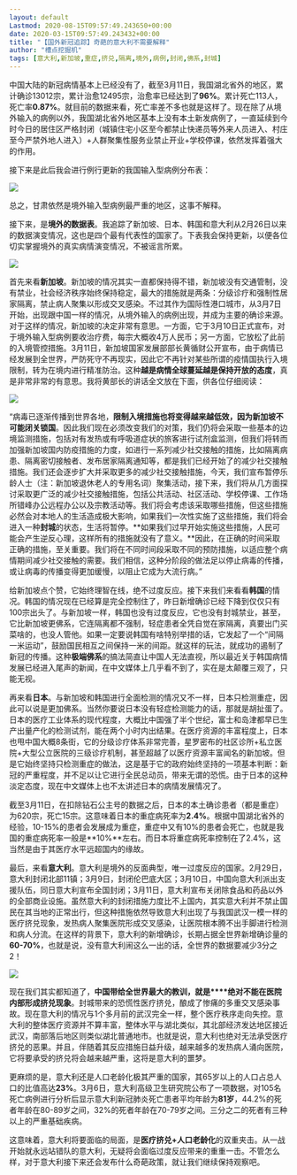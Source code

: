 ```yaml
---
layout: default
Lastmod: 2020-08-15T09:57:49.243650+00:00
date: 2020-03-15T09:57:49.243432+00:00
title: "【国外新冠追踪】奇葩的意大利不需要解释"
author: "槽点挖掘机"
tags: [意大利,新加坡,重症,挤兑,隔离,境外,病例,封闭,佛系,封城]
---
```


中国大陆的新冠病情基本上已经没有了，截至3月11日，我国湖北省外的地区，累计确诊13012宗，累计治愈12495宗，治愈率已经达到了**96%**。累计死亡113人，死亡率**0.87%**。就目前的数据来看，死亡率差不多也就是这样了。现在除了从境外输入的病例以外，我国湖北省外地区基本上没有本土新发病例了，一直延续到今时今日的居住区严格封闭（城镇住宅小区至今都禁止快递员等外来人员进入、村庄至今严禁外地人进入）+人群聚集性服务业禁止开业+学校停课，依然发挥着强大的作用。

接下来是此后我会进行例行更新的我国输入型病例分布表：  

![](https://images.weserv.nl/?url=https%3A//mmbiz.qpic.cn/mmbiz_png/m312mfLHFZo09y6XibvuEsnH3mmRV28G5Q1QK55dQSGomgHDXd8JG50RGHdWNBea8ncTfzAC28hbrJ5Gl68YHqw/640%3Fwx_fmt%3Dpng)

总之，甘肃依然是境外输入型病例最严重的地区，这事不解释。  

接下来，是**境外的数据表**。我追踪了新加坡、日本、韩国和意大利从2月26日以来的数据演变情况，这也是四个最有代表性的国家了。下表我会保持更新，以便各位切实掌握境外的真实病情演变情况，不被谣言所累。

![](https://images.weserv.nl/?url=https%3A//mmbiz.qpic.cn/mmbiz_png/m312mfLHFZo09y6XibvuEsnH3mmRV28G5dDOveJibEIUj03Xhrmo6fAJcDhSwmsibbWkn1ZIx7YD9HW1wrcKGya7A/640%3Fwx_fmt%3Dpng)

首先来看**新加坡**。新加坡的情况其实一直都保持得不错，新加坡没有交通管制，没有禁业，社会经济秩序始终保持稳定，最大的措施就是两条：分级诊疗和强制性居家隔离，禁止病人聚集以形成交叉感染。不过其作为国际性港口城市，从3月7日开始，出现跟中国一样的情况，从境外输入的病例出现，并成为主要的确诊来源。对于这样的情况，新加坡的决定非常有意思。一方面，它于3月10日正式宣布，对于境外输入型病例要收治疗费，每宗大概收4万人民币；另一方面，它放松了此前的入境管控措施。3月11日，新加坡国家发展部部长黄循财公开宣布，由于病情已经发展到全世界，严防死守不再现实，因此它不再针对某些所谓的疫情国执行入境限制，转为在境内进行精准防治。这种**越是病情全球蔓延越是保持开放的态度**，真是非常非常的有意思。我将黄部长的讲话全文放在下面，供各位仔细阅读：

![](https://images.weserv.nl/?url=https%3A//mmbiz.qpic.cn/mmbiz_jpg/m312mfLHFZo09y6XibvuEsnH3mmRV28G5adeWCuJRu1ZchSQ8lL7K9YiczXxtHTK5ISVBM8XibiaAXic9QCjJibLePibg/640%3Fwx_fmt%3Djpeg)

“病毒已逐渐传播到世界各地，**限制入境措施也将变得越来越低效，因为新加坡不可能闭关锁国**。因此我们现在必须改变我们的对策，我们仍将会采取一些基本的边境监测措施，包括对有发热或有呼吸道症状的旅客进行试剂盒监测，但我们将转而加强新加坡国内防疫措施的力度，如进行一系列减少社交接触的措施，比如隔离病患、隔离密切接触者、发布居家隔离通知等，都是我们已经开始了的减少社交接触措施。我们还会逐步扩大并采取更多的减少社交接触措施，今天，我们宣布暂停乐龄人士（注：新加坡退休老人的专用名词）聚集活动，接下来，我们将从几方面探讨采取更广泛的减少社交接触措施，包括公共活动、社区活动、学校停课、工作场所错峰办公远程办公以及宗教活动等。我们将会考虑该采取哪些措施，但这些措施必然会对本地人的生活造成极大影响，如果我们一次性实施了这些措施，我们将会进入一种**封城**的状态，生活将暂停。**如果我们过早开始实施这些措施，人民可能会产生逆反心理，这样所有的措施就没有了意义。**因此，在正确的时间采取正确的措施，至关重要。我们将在不同时间段采取不同的预防措施，以适应整个病情期间减少社交接触的需要。我们相信，这种分阶段的做法足以停止病毒的传播，或让病毒的传播变得更加缓慢，以阻止它成为大流行病。”  

给新加坡点个赞，它始终理智在线，绝不过度反应。接下来我们来看看**韩国**的情况。韩国的情况现在已经算是完全控制住了，昨日新增确诊已经下降到仅仅只有100宗出头了。与新加坡一样，韩国也没有过度反应，它也没有封城禁业，甚至，它比新加坡更佛系，它连隔离都不强制，轻症患者全凭自觉在家隔离，真要出门买菜啥的，也没人管他。如果一定要说韩国有啥特别举措的话，它发起了一个“间隔一米运动”，鼓励国民相互之间保持一米的间距。就这样的玩法，就成功的遏制了新冠的传播。这种**极端佛系**的搞法简直让中国人无法直视，所以最近关于韩国病情发展已经进入尾声的新闻，在中文媒体上几乎看不到了，实在是太颠覆三观了，只能无视。

再来看**日本**。与新加坡和韩国进行全面检测的情况又不一样，日本只检测重症，因此可以说是更加佛系。当然你要说日本没有轻症检测能力的话，那就是胡扯蛋了。日本的医疗工业体系的现代程度，大概比中国强了半个世纪，富士和岛津都早已生产出量产化的检测试剂，能在两个小时内出结果。在医疗资源的丰富程度上，日本也甩中国大概8条街，它的分级诊疗体系非常完善，星罗密布的社区诊所+私立医院+大型公立医院的三级诊疗机制，甚至超越了以医疗资源丰富闻名的新加坡。但是它始终坚持只检测重症的做法，这是基于它的政府始终坚持的一项基本判断：新冠的严重程度，并不足以让它进行全民总动员，带来无谓的恐慌。由于日本的这种淡定态度，现在中文媒体上也不太讲述日本的病情发展情况了。

截至3月11日，在扣除钻石公主号的数据之后，日本的本土确诊患者（都是重症）为620宗，死亡15宗。这意味着日本的重症病死率为**2.4%**。根据中国湖北省外的经验，10-15%的患者会发展成为重症，重症中又有10%的患者会死亡，也就是我国的重症病死率一般是**10%**左右。而日本将重症病死率控制在了2.4%，这当然是由于其医疗水平远超国内的缘故。  

最后，来看**意大利**。意大利是境外的反面典型，唯一过度反应的国家。2月29日，意大利封闭北部11镇；3月9日，封闭伦巴底大区；3月10日，中国向意大利派出支援队伍，同日意大利宣布全国封闭；3月11日，意大利宣布关闭除食品和药品以外的全部商业设施。虽然意大利的封闭措施力度比不上国内，其实意大利并不禁止国民在其当地的正常出行，但这种措施依然导致意大利出现了与我国武汉一模一样的医疗挤兑现象，发热病人聚集医院形成交叉感染，让医院根本腾不出手脚进行检测和病人分流。在这样的背景下，意大利的新增确诊，长期占据全世界新增确诊量的**60-70%**，也就是说，没有意大利闹这么一出的话，全世界的数据要减少3分之2！

![](https://images.weserv.nl/?url=https%3A//mmbiz.qpic.cn/mmbiz_png/m312mfLHFZo09y6XibvuEsnH3mmRV28G5QEnKMTXHZ09AF20YW6wMG5Ju1XLyDHWxzgsjJO9nTMHjrolhlAZtZw/640%3Fwx_fmt%3Dpng)

现在我们其实都知道了，**中国带给全世界最大的教训，就是****绝对不能在医院内部形成挤兑现象**。封城带来的恐慌性医疗挤兑，酿成了惨痛的多重交叉感染事故。现在意大利的情况与1个多月前的武汉完全一样，整个医疗秩序走向失控。意大利的整体医疗资源并不算丰富，整体水平与湖北类似，其北部经济发达地区接近武汉，南部落后地区则类似湖北普通地市。也就是说，意大利也绝对无法承受医疗挤兑的恶果。并且，伴随着其反应措施日益升级，越来越多的发热病人涌向医院，它将要承受的挤兑将会越来越严重，这将是意大利的噩梦。  

更麻烦的是，意大利还是人口老龄化极其严重的国家，其65岁以上的人口占总人口的比值高达**23%**。3月6日，意大利高级卫生研究院公布了一项数据，对105名死亡病例进行分析后显示意大利新冠肺炎死亡患者平均年龄为**81岁**，44.2%的死者年龄在80-89岁之间，32%的死者年龄在70-79岁之间。三分之二的死者有三种以上的严重基础疾病。

这意味着，意大利将要面临的局面，是**医疗挤兑+人口老龄化**的双重夹击。从一战开始就永远站错队的意大利，无疑将会面临过度反应带来的重重一击。不管怎么样，对于意大利接下来还会发布什么奇葩政策，就让我们继续保持观察吧。
